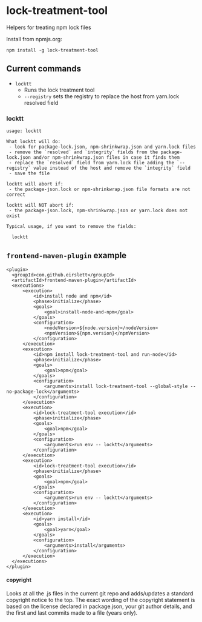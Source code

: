 lock-treatment-tool
============

Helpers for treating npm lock files

Install from npmjs.org:

    npm install -g lock-treatment-tool

## Current commands

 * `locktt`
   * Runs the lock treatment tool
   * `--registry` sets the registry to replace the host from yarn.lock resolved field

### locktt

```
usage: locktt

What locktt will do:
 - look for package-lock.json, npm-shrinkwrap.json and yarn.lock files
 - remove the `resolved` and `integrity` fields from the package-lock.json and/or npm-shrinkwrap.json files in case it finds them
 - replace the `resolved` field from yarn.lock file adding the `--registry` value instead of the host and remove the `integrity` field
 - save the file

locktt will abort if:
 - the package-json.lock or npm-shrinkwrap.json file formats are not correct

locktt will NOT abort if:
 - the package-json.lock, npm-shrinkwrap.json or yarn.lock does not exist

Typical usage, if you want to remove the fields:

  locktt

```

## `frontend-maven-plugin` example

```
<plugin>
  <groupId>com.github.eirslett</groupId>
  <artifactId>frontend-maven-plugin</artifactId>
  <executions>
      <execution>
          <id>install node and npm</id>
          <phase>initialize</phase>
          <goals>
              <goal>install-node-and-npm</goal>
          </goals>
          <configuration>
              <nodeVersion>${node.version}</nodeVersion>
              <npmVersion>${npm.version}</npmVersion>
          </configuration>
      </execution>
      <execution>
          <id>npm install lock-treatment-tool and run-node</id>
          <phase>initialize</phase>
          <goals>
              <goal>npm</goal>
          </goals>
          <configuration>
              <arguments>install lock-treatment-tool --global-style --no-package-lock</arguments>
          </configuration>
      </execution>
      <execution>
          <id>lock-treatment-tool execution</id>
          <phase>initialize</phase>
          <goals>
              <goal>npm</goal>
          </goals>
          <configuration>
              <arguments>run env -- locktt</arguments>
          </configuration>
      </execution>
      <execution>
          <id>lock-treatment-tool execution</id>
          <phase>initialize</phase>
          <goals>
              <goal>npm</goal>
          </goals>
          <configuration>
              <arguments>run env -- locktt</arguments>
          </configuration>
      </execution>
      <execution>
          <id>yarn install</id>
          <goals>
              <goal>yarn</goal>
          </goals>
          <configuration>
              <arguments>install</arguments>
          </configuration>
      </execution>                            
  </executions>
</plugin>
```

#### copyright

Looks at all the .js files in the current git repo and adds/updates a
standard copyright notice to the top. The exact wording of the copyright
statement is based on the license declared in package.json, your git author
details, and the first and last commits made to a file (years only).
